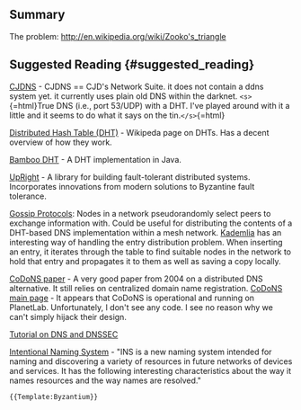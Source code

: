 ## Summary

The problem: <http://en.wikipedia.org/wiki/Zooko's_triangle>

## Suggested Reading {#suggested_reading}

[CJDNS](https://github.com/cjdelisle/cjdns) - CJDNS == CJD's Network
Suite. it does not contain a ddns system yet. it currently uses plain
old DNS within the darknet. `<s>`{=html}True DNS (i.e., port 53/UDP)
with a DHT. I've played around with it a little and it seems to do what
it says on the tin.`</s>`{=html}

[Distributed Hash Table
(DHT)](http://en.wikipedia.org/wiki/Distributed_hash_table) - Wikipeda
page on DHTs. Has a decent overview of how they work.

[Bamboo DHT](http://www.bamboo-dht.org/) - A DHT implementation in Java.

[UpRight](http://code.google.com/p/upright/) - A library for building
fault-tolerant distributed systems. Incorporates innovations from modern
solutions to Byzantine fault tolerance.

[Gossip
Protocols](https://secure.wikimedia.org/wikipedia/en/wiki/Gossip_protocol):
Nodes in a network pseudorandomly select peers to exchange information
with. Could be useful for distributing the contents of a DHT-based DNS
implementation within a mesh network.
[Kademlia](https://secure.wikimedia.org/wikipedia/en/wiki/Kademlia) has
an interesting way of handling the entry distribution problem. When
inserting an entry, it iterates through the table to find suitable nodes
in the network to hold that entry and propagates it to them as well as
saving a copy locally.

[CoDoNS
paper](http://conferences.sigcomm.org/sigcomm/2004/papers/p292-ramasubramanian1111.pdf) -
A very good paper from 2004 on a distributed DNS alternative. It still
relies on centralized domain name registration. [CoDoNS main
page](http://www.cs.cornell.edu/people/egs/beehive/codons.php) - It
appears that CoDoNS is operational and running on PlanetLab.
Unfortunately, I don't see any code. I see no reason why we can't simply
hijack their design.

[Tutorial on DNS and
DNSSEC](http://www.surfnet.nl/Documents/DNSSSEC-web.pdf)

[Intentional Naming System](http://nms.lcs.mit.edu/projects/ins/) - "INS
is a new naming system intended for naming and discovering a variety of
resources in future networks of devices and services. It has the
following interesting characteristics about the way it names resources
and the way names are resolved."

```{=mediawiki}
{{Template:Byzantium}}
```
